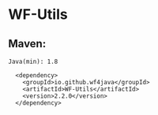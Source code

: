 # WF-Utils
## Maven:
`Java(min): 1.8`
```
  <dependency>
    <groupId>io.github.wf4java</groupId>
    <artifactId>WF-Utils</artifactId>
    <version>2.2.0</version>
  </dependency>
```


